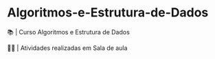 # Algoritmos-e-Estrutura-de-Dados
📚 | Curso Algoritmos e Estrutura de Dados

👨‍💻 | Atividades realizadas em Sala de aula
